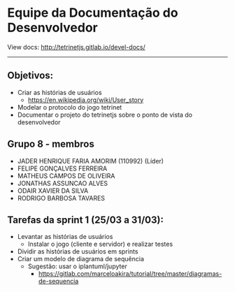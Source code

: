 ﻿# Equipe da Documentação do Desenvolvedor

View docs: http://tetrinetjs.gitlab.io/devel-docs/

----

## Objetivos:
* Criar as histórias de usuários
    * https://en.wikipedia.org/wiki/User_story
* Modelar o protocolo do jogo tetrinet
* Documentar o projeto do tetrinetjs sobre o ponto de vista do desenvolvedor

## Grupo 8 - membros
* JADER HENRIQUE FARIA AMORIM (110992) (Líder)
* FELIPE GONÇALVES FERREIRA
* MATHEUS CAMPOS DE OLIVEIRA
* JONATHAS ASSUNCAO ALVES
* ODAIR XAVIER DA SILVA
* RODRIGO BARBOSA TAVARES

## Tarefas da sprint 1 (25/03 a 31/03): 
* Levantar as histórias de usuários
    * Instalar o jogo (cliente e servidor) e realizar testes
* Dividir as histórias de usuários em sprints
* Criar um modelo de diagrama de sequência
    * Sugestão: usar o iplantuml/jupyter
        * https://gitlab.com/marceloakira/tutorial/tree/master/diagramas-de-sequencia